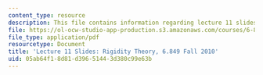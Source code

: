 ```yaml
---
content_type: resource
description: This file contains information regarding lecture 11 slides.
file: https://ol-ocw-studio-app-production.s3.amazonaws.com/courses/6-849-geometric-folding-algorithms-linkages-origami-polyhedra-fall-2012/05ab64f18d81d39651443d380c99e63b_MIT6_849F12_slidesL11.pdf
file_type: application/pdf
resourcetype: Document
title: 'Lecture 11 Slides: Rigidity Theory, 6.849 Fall 2010'
uid: 05ab64f1-8d81-d396-5144-3d380c99e63b
---
```

